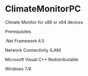 ClimateMonitorPC
================
Climate Monitor for x86 or x64 devices

Prerequisites

.Net Framework 4.5

Network Connectivity (LAN)

Microsoft Visual C++ Redistributable

Windows 7/8
